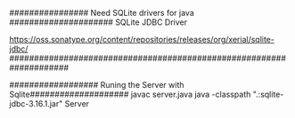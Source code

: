 ################ Need SQLite drivers for java #####################
 SQLite JDBC Driver

 https://oss.sonatype.org/content/repositories/releases/org/xerial/sqlite-jdbc/
  ####################################################################

  ################## Runing the Server with Sqlite####################
  javac server.java
  java -classpath ".:sqlite-jdbc-3.16.1.jar" Server